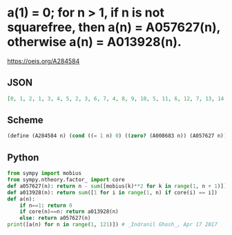 # a\(1\) \= 0; for n \> 1, if n is not squarefree, then a\(n\) \= A057627\(n\), otherwise a\(n\) \= A013928\(n\)\.
https://oeis.org/A284584
## JSON
```JSON
[0, 1, 2, 1, 3, 4, 5, 2, 3, 6, 7, 4, 8, 9, 10, 5, 11, 6, 12, 7, 13, 14, 15, 8, 9, 16, 10, 11, 17, 18, 19, 12, 20, 21, 22, 13, 23, 24, 25, 14, 26, 27, 28, 15, 16, 29, 30, 17, 18, 19, 31, 20, 32, 21, 33, 22, 34, 35, 36, 23, 37, 38, 24, 25, 39, 40, 41, 26, 42, 43, 44, 27, 45, 46, 28, 29, 47, 48, 49, 30, 31, 50, 51, 32, 52, 53, 54, 33, 55, 34, 56, 35, 57, 58, 59, 36]
```
## Scheme
```Scheme
(define (A284584 n) (cond ((= 1 n) 0) ((zero? (A008683 n)) (A057627 n)) (else (A013928 n))))
```
## Python
```Python
from sympy import mobius
from sympy.ntheory.factor_ import core
def a057627(n): return n - sum([mobius(k)**2 for k in range(1, n + 1)])
def a013928(n): return sum([1 for i in range(1, n) if core(i) == i])
def a(n):
    if n==1: return 0
    if core(n)==n: return a013928(n)
    else: return a057627(n)
print([a(n) for n in range(1, 121)]) # _Indranil Ghosh_, Apr 17 2017
```
